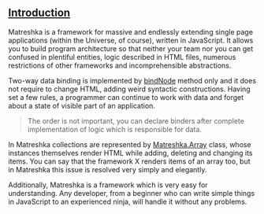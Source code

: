 ## [Introduction](#!introduction)
Matreshka is a framework for massive and endlessly extending single page applications (within the Universe, of course), written in JavaScript. It allows you to build program architecture so that neither your team nor you can get confused in plentiful entities, logic described in HTML files, numerous restrictions of other frameworks and incomprehensible abstractions.

Two-way data binding is implemented by [bindNode](#!Matrashka-bindNode) method only and it does not require to change HTML, adding weird syntactic constructions. Having set a few rules, a programmer can continue to work with data and forget about a state of visible part of an application.

> The order is not important, you can declare binders after complete implementation of logic which is responsible for data.

In Matreshka collections are represented by [Matreshka.Array](#!Matreshka.Array) class, whose instances themselves render HTML while adding, deleting and changing its items. You can say that the framework X renders items of an array too, but in Matreshka this issue is resolved very simply and elegantly.

Additionally, Matreshka is a framework which is very easy for understanding. Any developer, from a beginner who can write simple things in JavaScript to an experienced ninja, will handle it without any problems.
